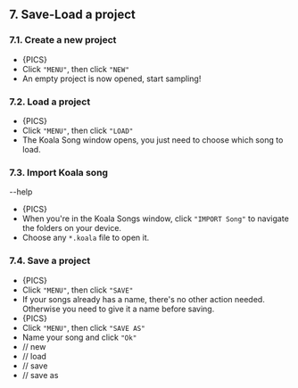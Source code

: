 ## 7. Save-Load a project

### 7.1. Create a new project
- {PICS} 
- Click `"MENU"`, then click `"NEW"`
- An empty project is now opened, start sampling!

### 7.2. Load a project
- {PICS}
- Click `"MENU"`, then click `"LOAD"`
- The Koala Song window opens, you just need to choose which song to load.

### 7.3. Import Koala song
--help
- {PICS}
- When you're in the Koala Songs window, click `"IMPORT Song"` to navigate the folders on your device.
- Choose any `*.koala` file to open it.

### 7.4. Save a project
- {PICS}
- Click `"MENU"`, then click `"SAVE"`
- If your songs already has a name, there's no other action needed. Otherwise you need to give it a name before saving.
- {PICS}
- Click `"MENU"`, then click `"SAVE AS"`
- Name your song and click `"Ok"`
- // new
- // load
- // save
- // save as